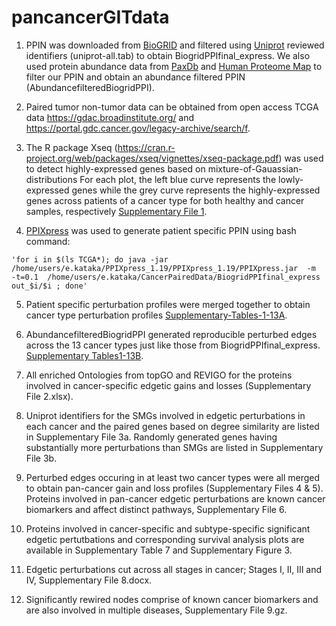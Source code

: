 # pancancerGITdata
1. PPIN was downloaded from [BioGRID](https://thebiogrid.org/download.php) and filtered using [Uniprot](http://www.uniprot.org/) reviewed identifiers (uniprot-all.tab) to obtain BiogridPPIfinal_express. We also used protein abundance data from [PaxDb](http://pax-db.org/species/9606/H.%20sapiens) and [Human Proteome Map](http://www.humanproteomemap.org/) to filter our PPIN and obtain an abundance filtered PPIN (AbundancefilteredBiogridPPI).

2. Paired tumor non-tumor data can be obtained from open access TCGA data <https://gdac.broadinstitute.org/> and <https://portal.gdc.cancer.gov/legacy-archive/search/f>.

3. The R package Xseq (https://cran.r-project.org/web/packages/xseq/vignettes/xseq-package.pdf) was used to detect highly-expressed genes based on mixture-of-Gauassian-distributions For each plot, the left blue curve represents the lowly-expressed genes while the grey curve represents the highly-expressed genes across patients of a cancer type for both healthy and cancer samples, respectively [Supplementary File 1](https://drive.google.com/open?id=1ci6TgK7qMl1fKsulgDsaYWVTGCSK0y-e).

4. [PPIXpress](https://sourceforge.net/projects/ppixpress/) was used to generate patient specific PPIN using bash command: 

```bashscript
'for i in $(ls TCGA*); do java -jar /home/users/e.kataka/PPIXpress_1.19/PPIXpress_1.19/PPIXpress.jar  -m  -t=0.1  /home/users/e.kataka/CancerPairedData/BiogridPPIfinal_express  out_$i/$i ; done'
```
5. Patient specific perturbation profiles were merged together to obtain cancer type perturbation profiles [Supplementary-Tables-1-13A](https://drive.google.com/file/d/1SyCRGR1cJGIgl3qqWfRNWnvXo0ry-ocp/view?usp=sharing).

6. AbundancefilteredBiogridPPI generated reproducible perturbed edges across the 13 cancer types just like those from BiogridPPIfinal_express. [Supplementary Tables1-13B](https://drive.google.com/file/d/1gofG7n96XUZNAfnKC9nZ_um_x9x76Mew/view?usp=sharing).

7. All enriched Ontologies from topGO and REVIGO for the proteins involved in cancer-specific edgetic gains and losses (Supplementary File 2.xlsx).  

8. Uniprot identifiers for the SMGs involved in edgetic perturbations in each cancer and the paired genes based on degree similarity are listed in Supplementary File 3a. Randomly generated genes having substantially more perturbations than SMGs are listed in Supplementary File 3b.

9. Perturbed edges occuring in at least two cancer types were all merged to obtain pan-cancer gain and loss profiles (Supplementary Files 4 & 5). Proteins involved in pan-cancer edgetic perturbations are known cancer biomarkers and affect distinct pathways, Supplementary File 6.

10. Proteins involved in cancer-specific and subtype-specific significant edgetic pertutbations and corresponding survival analysis plots are available in Supplementary Table 7 and Supplementary Figure 3.

11. Edgetic perturbations cut across all stages in cancer; Stages I, II, III and IV, Supplementary File 8.docx.

12. Significantly rewired nodes comprise of known cancer biomarkers and are also involved in multiple diseases, Supplementary File 9.gz.
 
